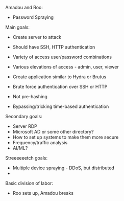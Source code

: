 Amadou and Roo:
- Password Spraying

Main goals:
- Create server to attack
 - Should have SSH, HTTP authentication
 - Variety of access user/password combinations
 - Various elevations of access - admin, user, viewer

- Create application similar to Hydra or Brutus
 - Brute force authentication over SSH or HTTP
 - Not pre-hashing
 - Bypassing/tricking time-based authentication

Secondary goals:
- Server RDP
- Microsoft AD or some other directory? 
- How to set up systems to make them more secure
 - Frequency/traffic analysis
 - AI/ML?

Streeeeeetch goals:
- Multiple device spraying - DDoS, but distributed
- 

Basic division of labor:
- Roo sets up, Amadou breaks
